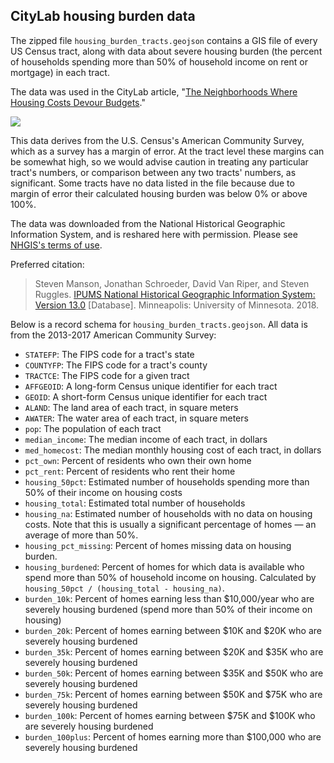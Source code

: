 ## CityLab housing burden data

The zipped file `housing_burden_tracts.geojson` contains a GIS file of every US Census tract, along with data about severe housing burden (the percent of households spending more than 50% of household income on rent or mortgage) in each tract.

The data was used in the CityLab article, "[The Neighborhoods Where Housing Costs Devour Budgets](https://www.citylab.com/equity/2019/04/affordable-housing-map-monthly-rent-home-mortgage-budget/586330/)."

![](https://cdn.theatlantic.com/assets/media/img/posts/2019/04/housing_burden_tracts_all_map-4/bd9f5dae2.png)

This data derives from the U.S. Census's American Community Survey, which as a survey has a margin of error. At the tract level these margins can be somewhat high, so we would advise caution in treating any particular tract's numbers, or comparison between any two tracts' numbers, as significant. Some tracts have no data listed in the file because due to margin of error their calculated housing burden was below 0% or above 100%. 

The data was downloaded from the National Historical Geographic Information System, and is reshared here with permission. Please see [NHGIS's terms of use](https://www.nhgis.org/research/citation).

Preferred citation:

> Steven Manson, Jonathan Schroeder, David Van Riper, and Steven Ruggles. [IPUMS National Historical Geographic Information System: Version 13.0](http://doi.org/10.18128/D050.V13.0) [Database]. Minneapolis: University of Minnesota. 2018.

Below is a record schema for `housing_burden_tracts.geojson`. All data is from the 2013-2017 American Community Survey: 

- `STATEFP`: The FIPS code for a tract's state
- `COUNTYFP`: The FIPS code for a tract's county
- `TRACTCE`: The FIPS code for a given tract
- `AFFGEOID`: A long-form Census unique identifier for each tract
- `GEOID`: A short-form Census unique identifier for each tract
- `ALAND`: The land area of each tract, in square meters
- `AWATER`: The water area of each tract, in square meters
- `pop`: The population of each tract
- `median_income`: The median income of each tract, in dollars
- `med_homecost`: The median monthly housing cost of each tract, in dollars
- `pct_own`: Percent of residents who own their own home
- `pct_rent`: Percent of residents who rent their home
- `housing_50pct`: Estimated number of households spending more than 50% of their income on housing costs
- `housing_total`: Estimated total number of households
- `housing_na`: Estimated number of households with no data on housing costs. Note that this is usually a significant percentage of homes — an average of more than 50%.
- `housing_pct_missing`: Percent of homes missing data on housing burden.
- `housing_burdened`: Percent of homes for which data is available who spend more than 50% of household income on housing. Calculated by `housing_50pct / (housing_total - housing_na)`. 
- `burden_10k`: Percent of homes earning less than $10,000/year who are severely housing burdened (spend more than 50% of their income on housing)
- `burden_20k`: Percent of homes earning between $10K and $20K who are severely housing burdened
- `burden_35k`: Percent of homes earning between $20K and $35K who are severely housing burdened
- `burden_50k`: Percent of homes earning between $35K and $50K who are severely housing burdened
- `burden_75k`: Percent of homes earning between $50K and $75K who are severely housing burdened
- `burden_100k`: Percent of homes earning between $75K and $100K who are severely housing burdened
- `burden_100plus`: Percent of homes earning more than $100,000 who are severely housing burdened